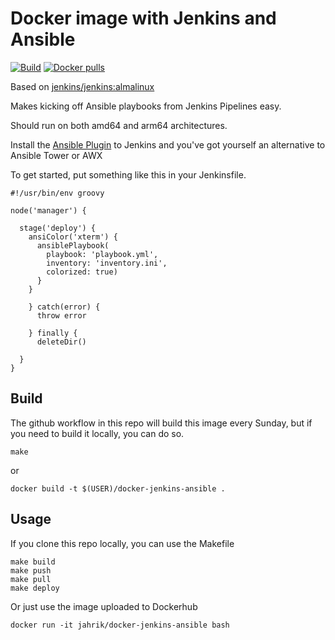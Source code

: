 # Docker image with Jenkins and Ansible

[![Build](https://github.com/jahrik/docker-jenkins-ansible/actions/workflows/build.yml/badge.svg)](https://github.com/jahrik/docker-jenkins-ansible/actions/workflows/build.yml) [![Docker pulls](https://img.shields.io/docker/pulls/jahrik/docker-jenkins-ansible)](https://hub.docker.com/r/jahrik/docker-jenkins-ansible/)

Based on [jenkins/jenkins:almalinux](https://hub.docker.com/r/jenkins/jenkins/tags)

Makes kicking off Ansible playbooks from Jenkins Pipelines easy.

Should run on both amd64 and arm64 architectures.

Install the [Ansible Plugin](https://plugins.jenkins.io/ansible/) to Jenkins and you've got yourself an alternative to Ansible Tower or AWX

To get started, put something like this in your Jenkinsfile.

    #!/usr/bin/env groovy

    node('manager') {

      stage('deploy') {
        ansiColor('xterm') {
          ansiblePlaybook(
            playbook: 'playbook.yml',
            inventory: 'inventory.ini',
            colorized: true)
          }
        }

        } catch(error) {
          throw error

        } finally {
          deleteDir()

      }
    }

## Build

The github workflow in this repo will build this image every Sunday, but if you need to build it locally, you can do so.

    make

or

    docker build -t $(USER)/docker-jenkins-ansible .

## Usage

If you clone this repo locally, you can use the Makefile

    make build
    make push
    make pull
    make deploy

Or just use the image uploaded to Dockerhub

    docker run -it jahrik/docker-jenkins-ansible bash
